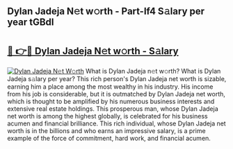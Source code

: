 ## Dylan Jadeja N𝚎t w𝚘rth - Part-If4 S𝚊lary per year tGBdI

# <h2><a href="http://gc56yv6.nevu.top/?p=Dylan+Jadeja">🔗 👉🔴 Dylan Jadeja N𝚎t w𝚘rth - S𝚊lary</a></h2>

[![Dylan Jadeja N𝚎t W𝚘rth](https://i.imgur.com/Oavwk0R.jpeg)](http://gc56yv6.nevu.top/?p=Dylan+Jadeja)
What is Dylan Jadeja n𝚎t w𝚘rth? What is Dylan Jadeja s𝚊lary per year?
This rich person's Dylan Jadeja net worth is sizable, earning him a place among the most wealthy in his industry. His income from his job is considerable, but it is outmatched by Dylan Jadeja net worth, which is thought to be amplified by his numerous business interests and extensive real estate holdings. This prosperous man, whose Dylan Jadeja net worth is among the highest globally, is celebrated for his business acumen and financial brilliance. This rich individual, whose Dylan Jadeja net worth is in the billions and who earns an impressive salary, is a prime example of the force of commitment, hard work, and financial acumen.
